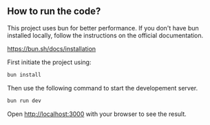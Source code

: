 ## How to run the code?

This project uses bun for better performance. If you don't have bun installed locally, follow the instructions on the official documentation.

https://bun.sh/docs/installation

First initiate the project using:

```bash
bun install
```

Then use the following command to start the developement server.

```bash
bun run dev
```

Open [http://localhost:3000](http://localhost:3000) with your browser to see the result.